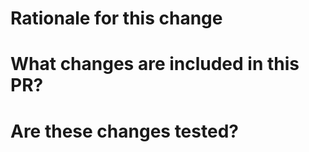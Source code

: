 # Rationale for this change

<!--
 Why are you proposing this change? If this is already explained clearly in the linked issue then this section is not needed.
 Explaining clearly why changes are proposed helps reviewers understand your changes and offer better suggestions for fixes.

 Example:
 Add `NestedLoopJoinExec`.
 Closes #345.

 Since we added `HashJoinExec` in #323 it has been possible to do provable inner joins. However performance is not satisfactory in some cases. Hence we need to fix the problem by implement `NestedLoopJoinExec` and speed up the code
 for `HashJoinExec`.
-->

# What changes are included in this PR?

<!--
There is no need to duplicate the description in the ticket here but it is sometimes worth providing a summary of the individual changes in this PR.

Example:
- Add `NestedLoopJoinExec`.
- Speed up `HashJoinExec`.
- Route joins to `NestedLoopJoinExec` if the outer input is sufficiently small.
-->

# Are these changes tested?
<!--
We typically require tests for all PRs in order to:
1. Prevent the code from being accidentally broken by subsequent changes
2. Serve as another way to document the expected behavior of the code

If tests are not included in your PR, please explain why (for example, are they covered by existing tests)?

Example:
Yes.
-->
